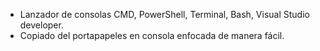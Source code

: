 * Lanzador de consolas CMD, PowerShell, Terminal, Bash, Visual Studio developer.
* Copiado del portapapeles en consola enfocada de manera fácil.

